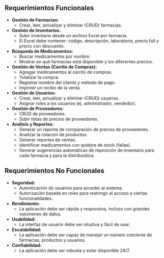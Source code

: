 ## Requerimientos Funcionales

- **Gestión de Farmacias:**
  - Crear, leer, actualizar y eliminar (CRUD) farmacias.
- **Gestión de Inventarios:**
  - Subir inventario desde un archivo Excel por farmacia.
  - El Excel debe contener: código, descripción, laboratorio, precio full y precio con descuento.
- **Búsqueda de Medicamentos:**
  - Buscar medicamentos por nombre.
  - Mostrar en qué farmacias está disponible y los diferentes precios.
- **Gestión de Ventas (Carrito de Compras):**
  - Agregar medicamentos al carrito de compras.
  - Totalizar la compra.
  - Registrar nombre del cliente y método de pago.
  - Imprimir un recibo de la venta.
- **Gestión de Usuarios:**
  - Crear, leer, actualizar y eliminar (CRUD) usuarios.
  - Asignar roles a los usuarios (ej. administrador, vendedor).
- **Gestión de Proveedores:**
  - CRUD de proveedores.
  - Subir listas de precios de proveedores.
- **Análisis y Reportes:**
  - Generar un reporte de comparación de precios de proveedores.
  - Analizar la rotación de productos.
  - Generar reportes de ventas.
  - Identificar medicamentos con quiebre de stock (fallas).
  - Generar sugerencias automáticas de reposición de inventario para cada farmacia y para la distribuidora.

## Requerimientos No Funcionales

- **Seguridad:**
  - Autenticación de usuarios para acceder al sistema.
  - Autorización basada en roles para restringir el acceso a ciertas funcionalidades.
- **Rendimiento:**
  - La aplicación debe ser rápida y responsiva, incluso con grandes volúmenes de datos.
- **Usabilidad:**
  - La interfaz de usuario debe ser intuitiva y fácil de usar.
- **Escalabilidad:**
  - La aplicación debe ser capaz de manejar un número creciente de farmacias, productos y usuarios.
- **Confiabilidad:**
  - La aplicación debe ser robusta y estar disponible 24/7.

